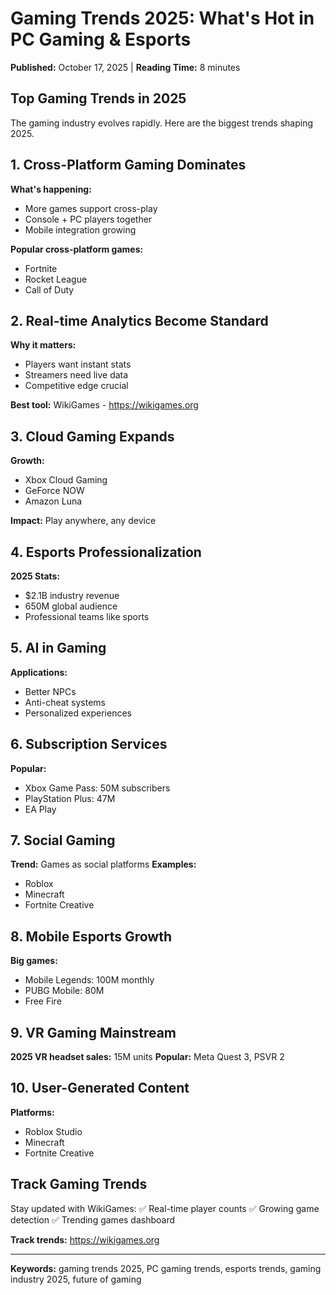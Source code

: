 # Gaming Trends 2025: What's Hot in PC Gaming & Esports

**Published:** October 17, 2025 | **Reading Time:** 8 minutes

## Top Gaming Trends in 2025

The gaming industry evolves rapidly. Here are the biggest trends shaping 2025.

## 1. Cross-Platform Gaming Dominates

**What's happening:**
- More games support cross-play
- Console + PC players together
- Mobile integration growing

**Popular cross-platform games:**
- Fortnite
- Rocket League
- Call of Duty

## 2. Real-time Analytics Become Standard

**Why it matters:**
- Players want instant stats
- Streamers need live data
- Competitive edge crucial

**Best tool:** WikiGames - https://wikigames.org

## 3. Cloud Gaming Expands

**Growth:**
- Xbox Cloud Gaming
- GeForce NOW
- Amazon Luna

**Impact:** Play anywhere, any device

## 4. Esports Professionalization

**2025 Stats:**
- $2.1B industry revenue
- 650M global audience
- Professional teams like sports

## 5. AI in Gaming

**Applications:**
- Better NPCs
- Anti-cheat systems
- Personalized experiences

## 6. Subscription Services

**Popular:**
- Xbox Game Pass: 50M subscribers
- PlayStation Plus: 47M
- EA Play

## 7. Social Gaming

**Trend:** Games as social platforms
**Examples:**
- Roblox
- Minecraft
- Fortnite Creative

## 8. Mobile Esports Growth

**Big games:**
- Mobile Legends: 100M monthly
- PUBG Mobile: 80M
- Free Fire

## 9. VR Gaming Mainstream

**2025 VR headset sales:** 15M units
**Popular:** Meta Quest 3, PSVR 2

## 10. User-Generated Content

**Platforms:**
- Roblox Studio
- Minecraft
- Fortnite Creative

## Track Gaming Trends

Stay updated with WikiGames:
✅ Real-time player counts
✅ Growing game detection
✅ Trending games dashboard

**Track trends:** https://wikigames.org

---

**Keywords:** gaming trends 2025, PC gaming trends, esports trends, gaming industry 2025, future of gaming
